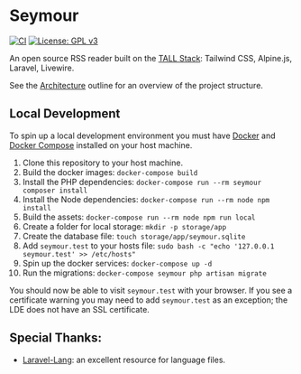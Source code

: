 # Seymour

[![CI](https://github.com/SeymourRSS/Seymour/actions/workflows/ci.yml/badge.svg)](https://github.com/SeymourRSS/Seymour/actions/workflows/ci.yml)
[![License: GPL v3](https://img.shields.io/badge/License-GPLv3-blue.svg)](https://www.gnu.org/licenses/gpl-3.0)

An open source RSS reader built on the [TALL Stack](https://tallstack.dev/): Tailwind CSS, Alpine.js, Laravel, Livewire.

See the [Architecture](ARCHITECTURE.md) outline for an overview of the project structure.

## Local Development

To spin up a local development environment you must have [Docker](https://docs.docker.com/get-docker/) and [Docker Compose](https://docs.docker.com/compose/install/) installed on your host machine.

1. Clone this repository to your host machine.
2. Build the docker images: `docker-compose build`
3. Install the PHP dependencies: `docker-compose run --rm seymour composer install`
4. Install the Node dependencies: `docker-compose run --rm node npm install`
5. Build the assets: `docker-compose run --rm node npm run local`
6. Create a folder for local storage: `mkdir -p storage/app`
7. Create the database file: `touch storage/app/seymour.sqlite`
8. Add `seymour.test` to your hosts file: `sudo bash -c "echo '127.0.0.1 seymour.test' >> /etc/hosts"`
9. Spin up the docker services: `docker-compose up -d`
10. Run the migrations: `docker-compose seymour php artisan migrate`

You should now be able to visit `seymour.test` with your browser.  If you see a certificate warning you may need to add `seymour.test` as an exception; the LDE does not have an SSL certificate.

## Special Thanks:

- [Laravel-Lang](https://github.com/Laravel-Lang/lang): an excellent resource for language files.
